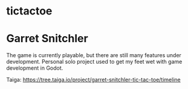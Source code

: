 # tictactoe
# Garret Snitchler

The game is currently playable, but there are still many features under development.
Personal solo project used to get my feet wet with game development in Godot.

Taiga: https://tree.taiga.io/project/garret-snitchler-tic-tac-toe/timeline 
